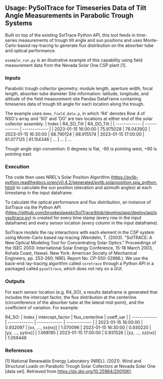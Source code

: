 ## Usage: PySolTrace for Timeseries Data of Tilt Angle Measurements in Parabolic Trough Systems

Built on top of the existing SolTrace Python API, this tool feeds in time-series measurements of trough tilt angle and sun positions and uses Monte-Carlo-based ray-tracing to generate flux distribution on the absorber tube and optical performance.


`example_run.py` is an illustrative example of this capability using field measurement data from the Nevada Solar One CSP plant [1].

### Inputs
Parabolic trough collector geometry: module length, aperture width, focal length, absorber tube diameter
Site information: latitude, longitude, and altitude of the field measurement site
Pandas DataFrame containing timeseries data of trough tilt angle for each location along the trough. 


The example uses `demo_field_data.p`, in which 'R4' denotes Row 4 of NSO's array and 'SO' and 'DO' are two locations at either end of the solar collector assembly.
  | Index | R4_SO_Tilt | R4_DO_Tilt | 
  | ------------- | ------------- | ------------- | 
  | 2023-01-15 16:00:00  | 75.975028 | 76.043902 
  | 2023-01-15 16:30:00  | 68.790124 | 68.915574
  | 2023-01-15 17:00:00  | 61.077125 | 61.154348
  | ... | ... | ...

 
Trough angle sign convention: 0 degrees is flat, -90 is pointing west, +90 is pointing east.

### Execution
The code then uses NREL's Solar Position Algorithm (https://pvlib-python.readthedocs.io/en/v0.4.2/generated/pvlib.solarposition.spa_python.html) to calculate the sun position (elevation and azimuth angles) at each timestamp in the input dataframe.


To calculate the optical performance and flux distribution, an instance of SolTrace via the Python API (https://github.com/brookeslawski/SolTrace/blob/develop/app/deploy/api/pysoltrace.py) is created for every time stamp (every row in the input dataframe) and every sensor location (every column in the input dataframe).


SolTrace models the ray interactions with each element in the CSP system using Monte-Carlo based ray-tracing (Wendelin, T. (2003). "SolTRACE: A New Optical Modeling Tool for Concentrating Solar Optics." Proceedings of the ISEC 2003: International Solar Energy Conference, 15-18 March 2003, Kohala Coast, Hawaii. New York: American Society of Mechanical Engineers, pp. 253-260; NREL Report No. CP-550-32866.). We use the back-end ray-tracing algorithm called `coretrace` through a Python API in a packaged called `pysoltrace`, which does not rely on a GUI.

### Outputs
For each sensor location (e.g. R4_SO), a results dataframe is generated that includes the intercept factor, the flux distribution at the centerline (circumference of the absorber tube at the lateral mid-point), and the coefficient of variation. For example:

  R4_SO:
  | Index | intercept_factor | flux_centerline | coeff_var |
  | ------------- | ------------- | ------------- | ------------- |
  | 2023-01-15 16:00:00  | 0.932097 | [xx, ..., xx(nx)] | 1.070096
  | 2023-01-15 16:30:00  | 0.930220 | [yy, ..., yy(nx)] | 1.068185
  | 2023-01-15 17:00:00  | 0.931526 | [zz, ..., zz(nx)] | 1.059448


### References
[1] National Renewable Energy Laboratory (NREL). (2021). Wind and Structural Loads on Parabolic Trough Solar Collectors at Nevada Solar One [data set].  Retrieved from https://dx.doi.org/10.25984/2001061.
